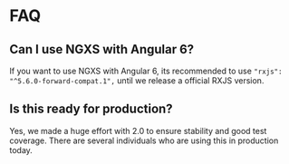 # FAQ

## Can I use NGXS with Angular 6?
If you want to use NGXS with Angular 6, its recommended to use `"rxjs": "^5.6.0-forward-compat.1",` until we release a official RXJS version.

## Is this ready for production?
Yes, we made a huge effort with 2.0 to ensure stability and good test coverage. There are several individuals who
are using this in production today.
